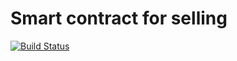 # Smart contract for selling

[![Build Status](https://travis-ci.org/inwady/sell-contract.svg?branch=dev)](https://travis-ci.org/inwady/sell-contract)
